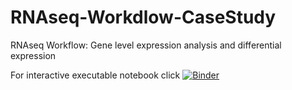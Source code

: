 # RNAseq-Workdlow-CaseStudy
RNAseq Workflow: Gene level expression analysis and differential expression

For interactive executable notebook click [![Binder](http://mybinder.org/badge.svg)](http://beta.mybinder.org/v2/gh/yasht7/RNAseq-Workdlow-CaseStudy/master)
